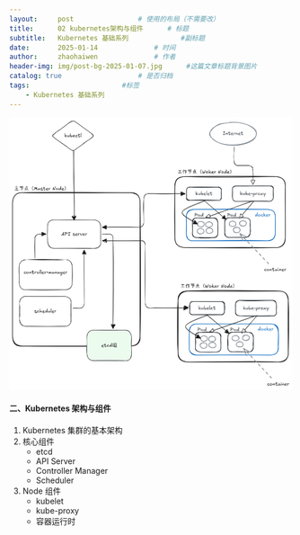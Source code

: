```yaml
---
layout:     post   				# 使用的布局（不需要改）
title:      02 kubernetes架构与组件 		# 标题 
subtitle:   Kubernetes 基础系列 			#副标题
date:       2025-01-14 				# 时间
author:     zhaohaiwen 				# 作者
header-img: img/post-bg-2025-01-07.jpg		#这篇文章标题背景图片
catalog: true 					# 是否归档
tags:						#标签
    - Kubernetes 基础系列
---
```

![test](./img/2025-01-14-02-kubernetes-system-struct.png)

#### 二、Kubernetes 架构与组件

1. Kubernetes 集群的基本架构
2. 核心组件
   - etcd
   - API Server
   - Controller Manager
   - Scheduler
3. Node 组件
   - kubelet
   - kube-proxy
   - 容器运行时
